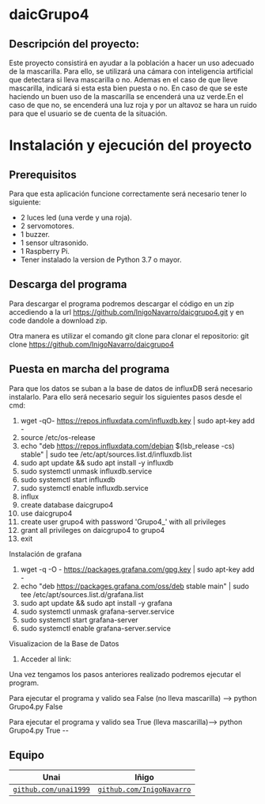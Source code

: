 # daicGrupo4

## Descripción del proyecto:

Este proyecto consistirá en ayudar a la población a hacer un uso adecuado de la mascarilla. Para ello, se utilizará una cámara con inteligencia artificial que detectara si lleva mascarilla o no. Ademas en el caso de que lleve mascarilla, indicará si esta esta bien puesta o no. En caso de que se este haciendo un buen uso de la mascarilla se encenderá una uz verde.En el caso de que no, se encenderá una luz roja y por un altavoz se hara un ruido para que el usuario se de cuenta de la situación.

# Instalación y ejecución del proyecto

## Prerequisitos

Para que esta aplicación funcione correctamente será necesario tener lo siguiente: 
- 2 luces led (una verde y una roja).
- 2 servomotores.
- 1 buzzer.
- 1 sensor ultrasonido.
- 1 Raspberry Pi.
- Tener instalado la version de Python 3.7 o mayor.

## Descarga del programa

Para descargar el programa podremos descargar el código en un zip accediendo a la url https://github.com/InigoNavarro/daicgrupo4.git y en code dandole a download zip.

Otra manera es utilizar el comando git clone para clonar el repositorio: git clone https://github.com/InigoNavarro/daicgrupo4

## Puesta en marcha del programa 
Para que los datos se suban a la base de datos de influxDB será necesario instalarlo. Para ello será necesario seguir los siguientes pasos desde el cmd:
1. wget -qO- https://repos.influxdata.com/influxdb.key | sudo apt-key add -
2. source /etc/os-release
3. echo "deb https://repos.influxdata.com/debian $(lsb_release -cs) stable" | sudo tee /etc/apt/sources.list.d/influxdb.list
4. sudo apt update && sudo apt install -y influxdb
5. sudo systemctl unmask influxdb.service
6. sudo systemctl start influxdb
7. sudo systemctl enable influxdb.service
8. influx
9. create database daicgrupo4
10. use daicgrupo4
11. create user grupo4 with password 'Grupo4_' with all privileges
12. grant all privileges on daicgrupo4 to grupo4
13. exit

Instalación de grafana
1. wget -q -O - https://packages.grafana.com/gpg.key | sudo apt-key add -
2. echo "deb https://packages.grafana.com/oss/deb stable main" | sudo tee /etc/apt/sources.list.d/grafana.list
3. sudo apt update && sudo apt install -y grafana
4. sudo systemctl unmask grafana-server.service
5. sudo systemctl start grafana-server
6. sudo systemctl enable grafana-server.service

Visualizacion de la Base de Datos
1. Acceder al link: 

Una vez tengamos los pasos anteriores realizado podremos ejecutar el program. 

Para ejecutar el programa y valido sea False (no lleva mascarilla) -->  python Grupo4.py False 

Para ejecutar el programa y valido sea True (lleva mascarilla)-->  python Grupo4.py True --

## Equipo

| **Unai** | **Iñigo** |
| :---: |:---:|
<a href="http://github.com/unai1999" target="_blank">`github.com/unai1999`</a> | <a href="https://github.com/InigoNavarro" target="_blank">`github.com/InigoNavarro`</a> 
